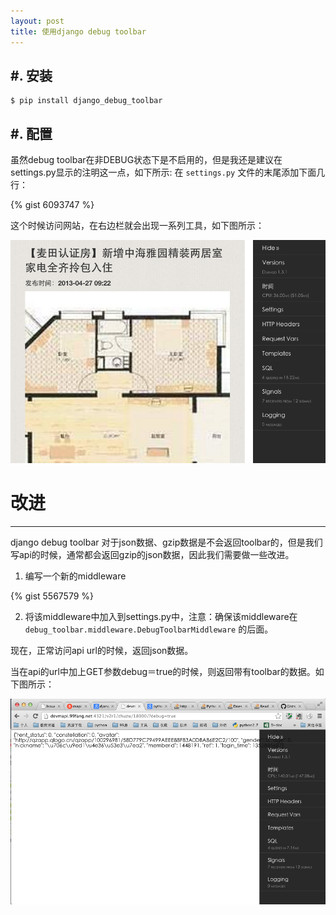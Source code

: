 ```yaml
---
layout: post
title: 使用django debug toolbar
---
```


#. 安装
--------------

```
$ pip install django_debug_toolbar 
```

#. 配置
-------------
虽然debug toolbar在非DEBUG状态下是不启用的，但是我还是建议在settings.py显示的注明这一点，如下所示:
在 `settings.py` 文件的末尾添加下面几行：

{% gist 6093747 %}

这个时候访问网站，在右边栏就会出现一系列工具，如下图所示：

![django debug toolbar](/assets/images/django_debug_toolbar.png)

# 改进
-------------------
django debug toolbar 对于json数据、gzip数据是不会返回toolbar的，但是我们写api的时候，通常都会返回gzip的json数据，因此我们需要做一些改进。

1) 编写一个新的middleware

{% gist 5567579 %}

2) 将该middleware中加入到settings.py中，注意：确保该middleware在 `debug_toolbar.middleware.DebugToolbarMiddleware` 的后面。

现在，正常访问api url的时候，返回json数据。

当在api的url中加上GET参数debug＝true的时候，则返回带有toolbar的数据。如下图所示：

![django debug toolbar 4 json](/assets/images/django_debug_toolbar_4_json.png)
